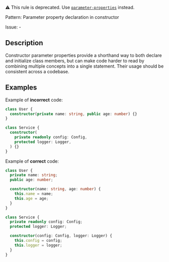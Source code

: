 ⚠️ This rule is deprecated. Use [`parameter-properties`](https://typescript-eslint.io/rules/parameter-properties/) instead.

Pattern: Parameter property declaration in constructor

Issue: -

## Description

Constructor parameter properties provide a shorthand way to both declare and initialize class members, but can make code harder to read by combining multiple concepts into a single statement. Their usage should be consistent across a codebase.

## Examples

Example of **incorrect** code:
```ts
class User {
  constructor(private name: string, public age: number) {}
}

class Service {
  constructor(
    private readonly config: Config,
    protected logger: Logger,
  ) {}
}
```

Example of **correct** code:
```ts
class User {
  private name: string;
  public age: number;

  constructor(name: string, age: number) {
    this.name = name;
    this.age = age;
  }
}

class Service {
  private readonly config: Config;
  protected logger: Logger;

  constructor(config: Config, logger: Logger) {
    this.config = config;
    this.logger = logger;
  }
}
```
